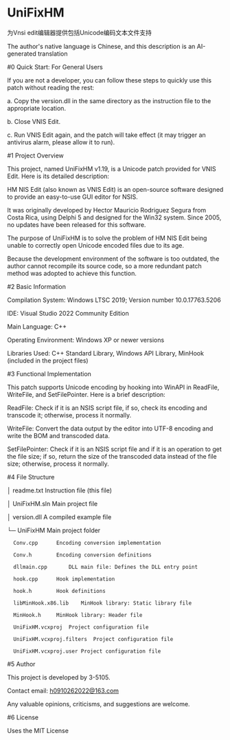 # UniFixHM
为Vnsi edit编辑器提供包括Unicode编码文本文件支持

The author's native language is Chinese, and this description is an AI-generated translation

#0 Quick Start: For General Users

If you are not a developer, you can follow these steps to quickly use this patch without reading the rest:

a. Copy the version.dll in the same directory as the instruction file to the appropriate location.

b. Close VNIS Edit.

c. Run VNIS Edit again, and the patch will take effect (it may trigger an antivirus alarm, please allow it to run).




#1 Project Overview

This project, named UniFixHM v1.19, is a Unicode patch provided for VNIS Edit. Here is its detailed description:

HM NIS Edit (also known as VNIS Edit) is an open-source software designed to provide an easy-to-use GUI editor for NSIS.

It was originally developed by Hector Mauricio Rodriguez Segura from Costa Rica, using Delphi 5 and designed for the Win32 system. Since 2005, no updates have been released for this software.

The purpose of UniFixHM is to solve the problem of HM NIS Edit being unable to correctly open Unicode encoded files due to its age.

Because the development environment of the software is too outdated, the author cannot recompile its source code, so a more redundant patch method was adopted to achieve this function.




#2 Basic Information

Compilation System: Windows LTSC 2019; Version number 10.0.17763.5206

IDE: Visual Studio 2022 Community Edition

Main Language: C++

Operating Environment: Windows XP or newer versions

Libraries Used: C++ Standard Library, Windows API Library, MinHook (included in the project files)




#3 Functional Implementation

This patch supports Unicode encoding by hooking into WinAPI in ReadFile, WriteFile, and SetFilePointer. Here is a brief description:


ReadFile: Check if it is an NSIS script file, if so, check its encoding and transcode it; otherwise, process it normally.

WriteFile: Convert the data output by the editor into UTF-8 encoding and write the BOM and transcoded data.

SetFilePointer: Check if it is an NSIS script file and if it is an operation to get the file size; if so, return the size of the transcoded data instead of the file size; otherwise, process it normally.




#4 File Structure

│ readme.txt		Instruction file (this file)

│ UniFixHM.sln		Main project file

│ version.dll		A compiled example file

└─ UniFixHM		Main project folder

      Conv.cpp		Encoding conversion implementation
      
      Conv.h 		Encoding conversion definitions
      
      dllmain.cpp		DLL main file: Defines the DLL entry point
      
      hook.cpp		Hook implementation
      
      hook.h		Hook definitions
      
      libMinHook.x86.lib	MinHook library: Static library file
      
      MinHook.h		MinHook library: Header file
      
      UniFixHM.vcxproj	Project configuration file
      
      UniFixHM.vcxproj.filters	Project configuration file
      
      UniFixHM.vcxproj.user	Project configuration file




#5 Author

This project is developed by 3-5105.

Contact email: h0910262022@163.com

Any valuable opinions, criticisms, and suggestions are welcome.




#6 License

Uses the MIT License
